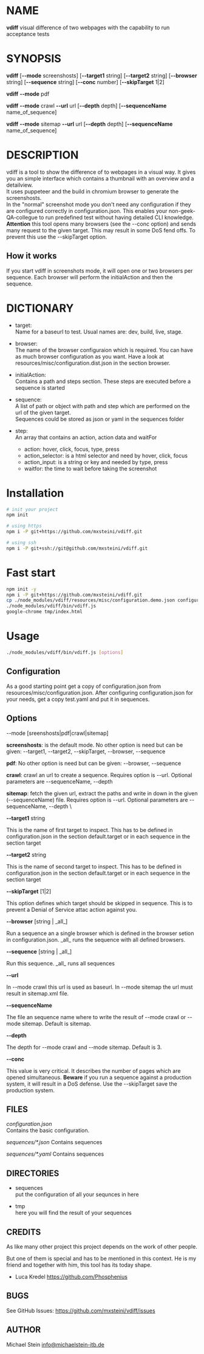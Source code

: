 # NAME

**vdiff** visual difference of two webpages with the capability to run acceptance tests

# SYNOPSIS

**vdiff** [**--mode** screenshosts] [**--target1** string] [**--target2** string] [**--browser** string] [**--sequence** string] [**--conc** number] [**--skipTarget** 1|2]

**vdiff** **--mode** pdf

**vdiff** **--mode** crawl **--url** url [**--depth** depth] [**--sequenceName** name_of_sequence]

**vdiff** **--mode** sitemap **--url** url [**--depth** depth] [**--sequenceName** name_of_sequence]

# DESCRIPTION

vdiff is a tool to show the difference of to webpages in a visual way. It gives you an simple interface which contains a thumbnail with an overview and a detailview. \
It uses puppeteer and the build in chromium browser to generate the screenshosts. \
In the "normal" screenshot mode you don't need any configuration if they are configured correctly in configuration.json. This enables your non-geek-QA-collegue to run predefined test without having detailed CLI knowledge.\
**Attention** this tool opens many browsers (see the --conc option) and sends many request to the given target. This may result in some DoS fend offs. To prevent this use the --skipTarget option.

## How it works

If you start vdiff in screenshots mode, it will open one or two browsers per sequence. Each browser will perform the initialAction and then the sequence.

# DICTIONARY

* target: \
Name for a baseurl to test. Usual names are: dev, build, live, stage.
  
* browser: \
The name of the browser configuraion which is required. You can have as much browser configuration as you want. Have a look at resources/misc/configuration.dist.json in the section browser.

* initialAction: \
Contains a path and steps section. These steps are executed before a sequence is started

* sequence: \
A list of path or object with path and step which are performed on the url of the given target. \
  Sequences could be stored as json or yaml in the sequences folder
  
* step: \
An array that contains an action, action data and waitFor
  * action: hover, click, focus, type, press
  * action_selector: is a html selector and need by hover, click, focus
  * action_input: is a string or key and needed by type, press
  * waitfor: the time to wait before taking the screenshot 

# Installation
```bash
# init your project
npm init

# using https
npm i -P git+https://github.com/mxsteini/vdiff.git

# using ssh
npm i -P git+ssh://git@github.com/mxsteini/vdiff.git
```
# Fast start 

```bash
npm init -y
npm i -P git+https://github.com/mxsteini/vdiff.git
cp ./node_modules/vdiff/resources/misc/configuration.demo.json configuration.json
./node_modules/vdiff/bin/vdiff.js
google-chrome tmp/index.html
```

# Usage
```bash
./node_modules/vdiff/bin/vdiff.js [options]
```

## Configuration
As a good starting point get a copy of configuration.json from resources/misc/configuration.json.
After configuring configuration.json for your needs, get a copy test.yaml and put it in sequences.

## Options

--mode [sreenshosts|pdf|crawl|sitemap]

**screenshosts**: is the default mode. No other option is need but can be given: --target1, --target2, --skipTarget, --browser, --sequence

**pdf**: No other option is need but can be given: --browser, --sequence

**crawl**: crawl an url to create a sequence. Requires option is --url. Optional parameters are --sequenceName, --depth

**sitemap**: fetch the given url, extract the paths and write in down in the given (--sequenceName) file. Requires option is --url. Optional parameters are --sequenceName, --depth \

**--target1** string

This is the name of first target to inspect. This has to be defined in configuration.json in the section default.target or in each sequence in the section target 

**--target2** string

This is the name of second target to inspect. This has to be defined in configuration.json in the section default.target or in each sequence in the section target

**--skipTarget** [1|2]

This option defines which target should be skipped in sequence. This is to prevent a Denial of Service attac action against you. 

**--browser** [string | \_all_]

Run a sequence an a single browser which is defined in the browser setion in configuration.json. \_all_ runs the sequence with all defined browsers.  

**--sequence** [string | \_all_]

Run this sequence. \_all_ runs all sequences

**--url**

In --mode crawl this url is used as baseurl. In --mode sitemap the url must result in sitemap.xml file.

**--sequenceName**

The file an sequence name where to write the result of --mode crawl or --mode sitemap. Default is sitemap.

**--depth**

The depth for --mode crawl and --mode sitemap. Default is 3.

**--conc**

This value is very critical. It describes the number of pages which are opened simultaneous. **Beware** if you run a sequence against a production system, it will result in a DoS defense. Use the --skipTarget save the production system.

## FILES

*configuration.json*\
Contains the basic configuration. 

*sequences/\*.json*
Contains sequences

*sequences/\*.yaml*
Contains sequences

## DIRECTORIES

* sequences \
put the configuration of all your sequnces in here
  
* tmp \
here you will find the result of your sequences
  

## CREDITS

As like many other project this project depends on the work of other people.

But one of them is special and has to be mentioned in this context. He is my friend and together with him, this tool has its today shape.

* Luca Kredel <https://github.com/Phosphenius>


## BUGS

See GitHub Issues: <https://github.com/mxsteini/vdiff/issues>

## AUTHOR

Michael Stein <info@michaelstein-itb.de>


